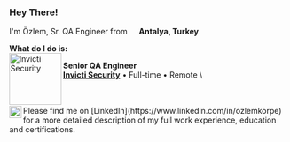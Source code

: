 ### Hey There!

<p> I'm Özlem, Sr. QA Engineer from <img src="https://cdn-icons-png.flaticon.com/512/3909/3909414.png" width="13"/> <b>Antalya, Turkey</b>



**What do I do is:**
<br>
[<img align="left" height="94px" width="94px" alt="Invicti Security" src="https://media.glassdoor.com/sqll/3367383/invicti-security-squareLogo-1627310376945.png"/>](https://www.invicti.com/)

**Senior QA Engineer** \
[**Invicti Security**](https://www.invicti.com/) • Full-time • Remote \
<!--Languages & Technologies: `Python`, `Django`, `C++`, `JavaScript` \ -->
<br/>

<!--
**My Certifications**

| ISTQB® Advanced Level Test Analyst | ISTQB® Foundation Level Agile Tester |ISTQB® Foundation Level Tester | Professional Scrum Master I |
| --- | --- | --- | --- |
|<img height="125px" width="125px" src="https://www.turkishtestingboard.org/wp-content/uploads/2022/04/Sinav_urun_gorselleri-4.png"/>| <img align="left" height="125px" width="125px" src="https://www.turkishtestingboard.org/wp-content/uploads/2022/09/Agile-Tester-Exam-2022.png"/> | <img align="left" height="125px" width="125px" src="https://www.turkishtestingboard.org/wp-content/uploads/2022/09/Foundation-Level-Exam-2022.png"/> | <img  align="center" height="92px" width="92px" src="https://cms.gladwellacademy.com/storage/media/Certificates/Scrum.org/BADGES_FINAL_PSM-I_600.png"/> |
|**Issued by Turkish Testing Boards**  | **Issued by Turkish Testing Boards**  | **Issued by Turkish Testing Boards**  | **Issued by Scrum.org**  |

-->

<br/>

<a href="https://www.linkedin.com/in/ozlemkorpe/">
<img align="left" alt="Ozlem's LinkedIN" width="22px" src="https://raw.githubusercontent.com/peterthehan/peterthehan/master/assets/linkedin.svg" />
</a>
Please find me on [LinkedIn](https://www.linkedin.com/in/ozlemkorpe) for a more detailed description of my full work experience, education and certifications.

